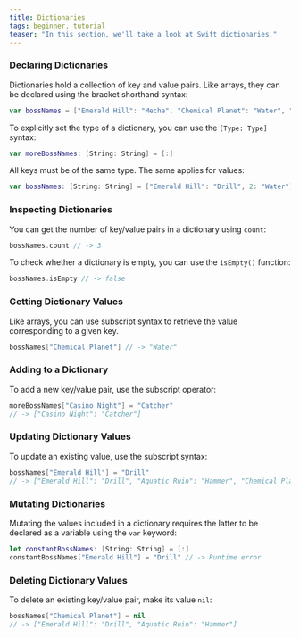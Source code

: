 ```yaml
---
title: Dictionaries
tags: beginner, tutorial
teaser: "In this section, we'll take a look at Swift dictionaries."
---
```


### Declaring Dictionaries

Dictionaries hold a collection of key and value pairs. Like arrays, they can be
declared using the bracket shorthand syntax:

~~~swift
var bossNames = ["Emerald Hill": "Mecha", "Chemical Planet": "Water", "Aquatic Ruin": "Hammer"]
~~~

To explicitly set the type of a dictionary, you can use the `[Type: Type]`
syntax:

~~~swift
var moreBossNames: [String: String] = [:]
~~~

All keys must be of the same type. The same applies for values:

~~~swift
var bossNames: [String: String] = ["Emerald Hill": "Drill", 2: "Water"] // -> Runtime error
~~~

### Inspecting Dictionaries

You can get the number of key/value pairs in a dictionary using `count`:

~~~swift
bossNames.count // -> 3
~~~

To check whether a dictionary is empty, you can use the `isEmpty()` function:

~~~swift
bossNames.isEmpty // -> false
~~~

### Getting Dictionary Values

Like arrays, you can use subscript syntax to retrieve the value corresponding to
a given key.

~~~swift
bossNames["Chemical Planet"] // -> "Water"
~~~

### Adding to a Dictionary

To add a new key/value pair, use the subscript operator:

~~~swift
moreBossNames["Casino Night"] = "Catcher"
// -> ["Casino Night": "Catcher"]
~~~

### Updating Dictionary Values

To update an existing value, use the subscript syntax:

~~~swift
bossNames["Emerald Hill"] = "Drill"
// -> ["Emerald Hill": "Drill", "Aquatic Ruin": "Hammer", "Chemical Planet": "Water"]
~~~

### Mutating Dictionaries

Mutating the values included in a dictionary requires the latter
to be declared as a variable using the `var` keyword:

~~~swift
let constantBossNames: [String: String] = [:]
constantBossNames["Emerald Hill"] = "Drill" // -> Runtime error
~~~

### Deleting Dictionary Values

To delete an existing key/value pair, make its value `nil`:

~~~swift
bossNames["Chemical Planet"] = nil
// -> ["Emerald Hill": "Drill", "Aquatic Ruin": "Hammer"]
~~~

